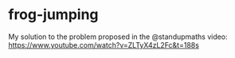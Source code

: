 # frog-jumping

My solution to the problem proposed in the @standupmaths video: https://www.youtube.com/watch?v=ZLTyX4zL2Fc&t=188s

